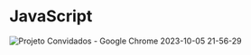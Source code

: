 # JavaScript

![Projeto Convidados - Google Chrome 2023-10-05 21-56-29](https://github.com/cadugoncalvesb/JavaScript/assets/137355480/d4c8a639-2d0b-4d08-ba43-e6475a4e4da8)
